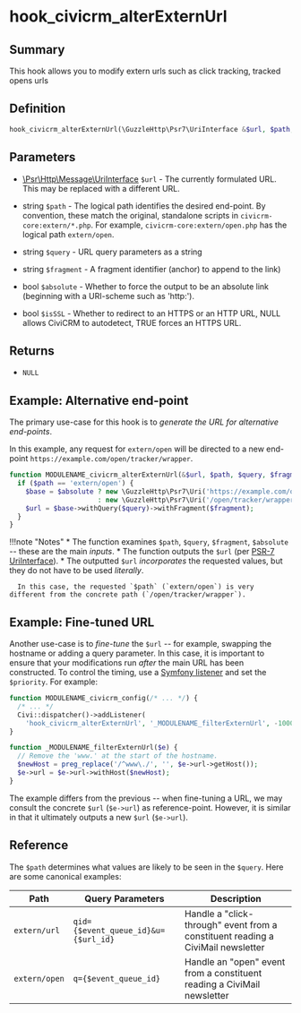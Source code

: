 # hook_civicrm_alterExternUrl

## Summary

This hook allows you to modify extern urls such as click tracking, tracked opens urls


## Definition

```php
hook_civicrm_alterExternUrl(\GuzzleHttp\Psr7\UriInterface &$url, $path, $query, $fragment, $absolute, $isSSL)
```

##  Parameters

- [\Psr\Http\Message\UriInterface](https://www.php-fig.org/psr/psr-7/#35-psrhttpmessageuriinterface/) `$url` - The currently formulated URL. This may be replaced with a different URL.

- string `$path` - The logical path identifies the desired end-point. By convention, these match the original,
  standalone scripts in `civicrm-core:extern/*.php`. For example, `civicrm-core:extern/open.php` has the logical path `extern/open`.

- string `$query` - URL query parameters as a string

- string `$fragment` - A fragment identifier (anchor) to append to the link)

- bool `$absolute` - Whether to force the output to be an absolute link (beginning with a URI-scheme such as 'http:').

- bool `$isSSL` - Whether to redirect to an HTTPS or an HTTP URL, NULL allows CiviCRM to autodetect, TRUE forces an HTTPS URL.

## Returns

-   `NULL`

## Example: Alternative end-point

The primary use-case for this hook is to *generate the URL for alternative end-points*.

In this example, any request for `extern/open` will be directed to a new end-point `https://example.com/open/tracker/wrapper`.

```php
function MODULENAME_civicrm_alterExternUrl(&$url, $path, $query, $fragment, $absolute, $isSSL) {
  if ($path == 'extern/open') {
    $base = $absolute ? new \GuzzleHttp\Psr7\Uri('https://example.com/open/tracker/wrapper');
                      : new \GuzzleHttp\Psr7\Uri('/open/tracker/wrapper')
    $url = $base->withQuery($query)->withFragment($fragment);
  }
}
```

!!!note "Notes"
    * The function examines `$path`, `$query`, `$fragment`, `$absolute` -- these are the main *inputs*.
    * The function outputs the `$url` (per [PSR-7 UriInterface](https://www.php-fig.org/psr/psr-7/#35-psrhttpmessageuriinterface)).
    * The outputted `$url` *incorporates* the requested values, but they do not have to be used *literally*.
      
      In this case, the requested `$path` (`extern/open`) is very different from the concrete path (`/open/tracker/wrapper`).

## Example: Fine-tuned URL

Another use-case is to *fine-tune* the `$url` -- for example, swapping the hostname or adding a query parameter.  In this case, it is important to ensure that your modifications run *after* the main URL has been constructed. To control the timing, use a [Symfony listener](/hooks/usage/symfony) and set the `$priority`. For example:

```php
function MODULENAME_civicrm_config(/* ... */) {
  /* ... */
  Civi::dispatcher()->addListener(
    'hook_civicrm_alterExternUrl', '_MODULENAME_filterExternUrl', -1000);
}

function _MODULENAME_filterExternUrl($e) {
  // Remove the 'www.' at the start of the hostname.
  $newHost = preg_replace('/^www\./', '', $e->url->getHost());
  $e->url = $e->url->withHost($newHost);
}
```

The example differs from the previous -- when fine-tuning a URL, we may consult the concrete `$url` (`$e->url`) as reference-point. However, it is similar in that it ultimately outputs a new `$url` (`$e->url`).

## Reference

The `$path` determines what values are likely to be seen in the `$query`. Here are some canonical examples:

| Path | Query Parameters | Description |
| -- | -- | -- |
| `extern/url` | `qid={$event_queue_id}&u={$url_id}` | Handle a "click-through" event from a constituent reading a CiviMail newsletter |
| `extern/open` | `q={$event_queue_id}` | Handle an "open" event from a constituent reading a CiviMail newsletter |
